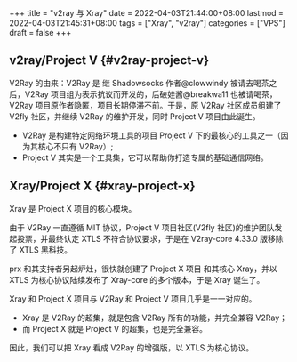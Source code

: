 +++
title = "v2ray 与 Xray"
date = 2022-04-03T21:44:00+08:00
lastmod = 2022-04-03T21:45:31+08:00
tags = ["Xray", "v2ray"]
categories = ["VPS"]
draft = false
+++

## v2ray/Project V {#v2ray-project-v}

V2Ray 的由来：V2Ray 是 继 Shadowsocks 作者@clowwindy 被请去喝茶之后，V2Ray 项目组为表示抗议而开发的，后破娃酱@breakwa11 也被请喝茶，V2Ray 项目原作者隐匿，项目长期停滞不前。于是，原 V2Ray 社区成员组建了 V2fly 社区，并继续 V2Ray 的维护开发，同时 Project V 项目由此诞生。

-   V2Ray 是构建特定网络环境工具的项目 Project V 下的最核心的工具之一（因为其核心不只有 V2Ray）;
-   Project V 其实是一个工具集，它可以帮助你打造专属的基础通信网络。


## Xray/Project X {#xray-project-x}

Xray 是 Project X 项目的核心模块。

由于 V2Ray 一直遵循 MIT 协议，Project V 项目社区(V2fly 社区)的维护团队发起投票，并最终认定 XTLS 不符合协议要求，于是在 V2ray-core 4.33.0 版移除了 XTLS 黑科技。

prx 和其支持者另起炉灶，很快就创建了 Project X 项目 和其核心 Xray，并以 XTLS 为核心协议陆续发布了 Xray-core 的多个版本，于是 Xray 诞生了。

Xray 和 Project X 项目与 V2Ray 和 Project V 项目几乎是一一对应的。

-   Xray 是 V2Ray 的超集，就是包含 V2Ray 所有的功能，并完全兼容 V2Ray；
-   而 Project X 就是 Project V 的超集，也是完全兼容。

因此，我们可以把 Xray 看成 V2Ray 的增强版，以 XTLS 为核心协议。